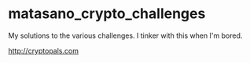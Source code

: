 matasano_crypto_challenges
==========================
My solutions to the various challenges. I tinker with this when I'm bored.

http://cryptopals.com

